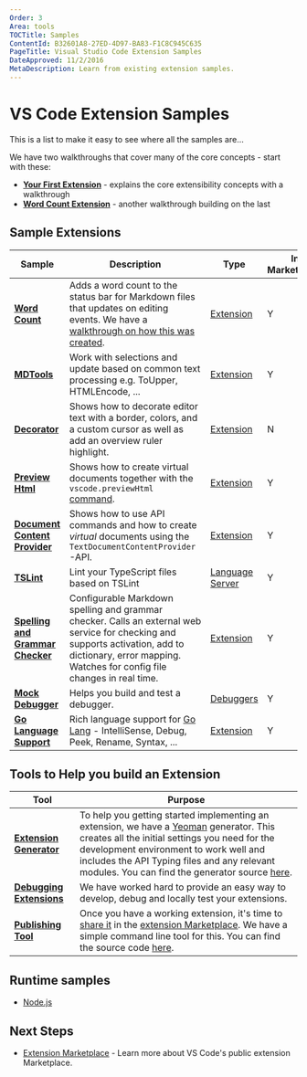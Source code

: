 ```yaml
---
Order: 3
Area: tools
TOCTitle: Samples
ContentId: B32601A8-27ED-4D97-BA83-F1C8C945C635
PageTitle: Visual Studio Code Extension Samples
DateApproved: 11/2/2016
MetaDescription: Learn from existing extension samples.
---
```



# VS Code Extension Samples

This is a list to make it easy to see where all the samples are...

We have two walkthroughs that cover many of the core concepts - start with these:

* **[Your First Extension](/docs/extensions/example-hello-world.md)** - explains the core extensibility concepts with a walkthrough
* **[Word Count Extension](/docs/extensions/example-word-count.md)** - another walkthrough building on the last

## Sample Extensions

Sample|Description|Type|In Marketplace
------|-----------|----|---------
**[Word Count](https://github.com/Microsoft/vscode-wordcount)**|Adds a word count to the status bar for Markdown files that updates on editing events.  We have a [walkthrough on how this was created](/docs/extensions/example-word-count.md).|[Extension](/docs/extensions/example-hello-world.md)|Y
**[MDTools](https://github.com/Microsoft/vscode-MDTools)**|Work with selections and update based on common text processing e.g. ToUpper, HTMLEncode, ...|[Extension](/docs/extensions/example-hello-world.md)|Y
**[Decorator](https://github.com/Microsoft/vscode-extension-samples/tree/master/decorator-sample)**|Shows how to decorate editor text with a border, colors, and a custom cursor as well as add an overview ruler highlight.|[Extension](/docs/extensions/example-hello-world.md)|N
**[Preview Html](https://github.com/Microsoft/vscode-extension-samples/tree/master/previewhtml-sample)**|Shows how to create virtual documents together with the `vscode.previewHtml` [command](/docs/extensionAPI/vscode-api-commands.md#commands).|[Extension](/docs/extensions/example-hello-world.md)|Y
**[Document Content Provider](https://github.com/Microsoft/vscode-extension-samples/tree/master/contentprovider-sample)**|Shows how to use API commands and how to create _virtual_ documents using the `TextDocumentContentProvider`-API.|[Extension](/docs/extensions/example-hello-world.md)|Y
**[TSLint](https://github.com/Microsoft/vscode-tslint)**|Lint your TypeScript files based on TSLint|[Language Server](/docs/extensions/example-language-server.md)|Y
**[Spelling and Grammar Checker](https://github.com/Microsoft/vscode-spell-check)**|Configurable Markdown spelling and grammar checker.  Calls an external web service for checking and supports activation, add to dictionary, error mapping.  Watches for config file changes in real time.|[Extension](/docs/extensions/example-hello-world.md)|Y
**[Mock Debugger](https://github.com/Microsoft/vscode-mock-debug)**|Helps you build and test a debugger.|[Debuggers](/docs/extensions/example-debuggers.md)|Y
**[Go Language Support](https://github.com/microsoft/vscode-go)**|Rich language support for [Go Lang](https://golang.org/) - IntelliSense, Debug, Peek, Rename, Syntax, ...|[Extension](/docs/extensionAPI/vscode-api.md#languages)|Y



## Tools to Help you build an Extension

Tool|Purpose
----|-------
**[Extension Generator](/docs/tools/yocode.md)**|To help you getting started implementing an extension, we have a [Yeoman](http://yeoman.io/) generator.  This creates all the initial settings you need for the development environment to work well and includes the API Typing files and any relevant modules.  You can find the generator source [here](https://github.com/Microsoft/vscode-generator-code).
**[Debugging Extensions](/docs/extensions/debugging-extensions.md)**|We have worked hard to provide an easy way to develop, debug and locally test your extensions.
**[Publishing Tool](/docs/tools/vscecli.md)**|Once you have a working extension, it's time to [share it](/docs/tools/vscecli.md) in the [extension Marketplace](/docs/editor/extension-gallery.md). We have a simple command line tool for this. You can find the source code [here](https://github.com/Microsoft/vsce).

## Runtime samples

* [Node.js](https://github.com/Microsoft/vscode-samples)

## Next Steps

* [Extension Marketplace](/docs/editor/extension-gallery.md) - Learn more about VS Code's public extension Marketplace.